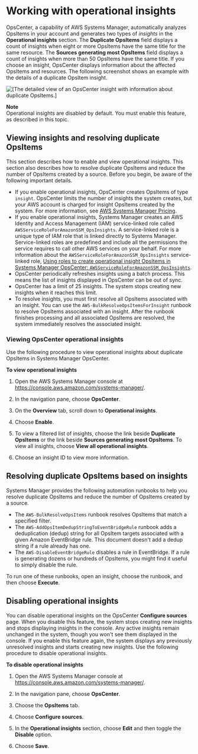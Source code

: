 # Working with operational insights<a name="OpsCenter-working-deduplication-insights"></a>

OpsCenter, a capability of AWS Systems Manager, automatically analyzes OpsItems in your account and generates two types of *insights* in the **Operational insights** section\. The **Duplicate OpsItems** field displays a count of insights when eight or more OpsItems have the same title for the same resource\. The **Sources generating most OpsItems** field displays a count of insights when more than 50 OpsItems have the same title\. If you choose an insight, OpsCenter displays information about the affected OpsItems and resources\. The following screenshot shows an example with the details of a duplicate OpsItem insight\. 

![\[The detailed view of an OpsCenter insight with information about duplicate OpsItems.\]](http://docs.aws.amazon.com/systems-manager/latest/userguide/images/OpsCenter-insights-detailed.png)

**Note**  
Operational insights are disabled by default\. You must enable this feature, as described in this topic\.

## Viewing insights and resolving duplicate OpsItems<a name="OpsCenter-working-deduplication-insights-viewing"></a>

This section describes how to enable and view operational insights\. This section also describes how to resolve duplicate OpsItems and reduce the number of OpsItems created by a source\. Before you begin, be aware of the following important details\.
+ If you enable operational insights, OpsCenter creates OpsItems of type `insight`\. OpsCenter limits the number of insights the system creates, but your AWS account is charged for insight OpsItems created by the system\. For more information, see [AWS Systems Manager Pricing](https://aws.amazon.com/systems-manager/pricing/)\.
+ If you enable operational insights, Systems Manager creates an AWS Identity and Access Management \(IAM\) service\-linked role called `AWSServiceRoleForAmazonSSM_OpsInsights`\. A service\-linked role is a unique type of IAM role that is linked directly to Systems Manager\. Service\-linked roles are predefined and include all the permissions the service requires to call other AWS services on your behalf\. For more information about the `AWSServiceRoleForAmazonSSM_OpsInsights` service\-linked role, [Using roles to create operational insight OpsItems in Systems Manager OpsCenter: `AWSServiceRoleForAmazonSSM_OpsInsights`](using-service-linked-roles-service-action-4.md)\.
+ OpsCenter periodically refreshes insights using a batch process\. This means the list of insights displayed in OpsCenter can be out of sync\.
+ OpsCenter has a limit of 25 insights\. The system stops creating new insights when it reaches this limit\. 
+ To resolve insights, you must first resolve all OpsItems associated with an insight\. You can use the `AWS-BulkResolveOpsItemsForInsight` runbook to resolve OpsItems associated with an insight\. After the runbook finishes processing and all associated OpsItems are resolved, the system immediately resolves the associated insight\.

### Viewing OpsCenter operational insights<a name="OpsCenter-working-deduplication-insights-view"></a>

Use the following procedure to view operational insights about duplicate OpsItems in Systems Manager OpsCenter\.

**To view operational insights**

1. Open the AWS Systems Manager console at [https://console\.aws\.amazon\.com/systems\-manager/](https://console.aws.amazon.com/systems-manager/)\.

1. In the navigation pane, choose **OpsCenter**\.

1. On the **Overview** tab, scroll down to **Operational insights**\.

1. Choose **Enable**\.

1. To view a filtered list of insights, choose the link beside **Duplicate OpsItems** or the link beside **Sources generating most OpsItems**\. To view all insights, choose **View all operational insights**\.

1. Choose an insight ID to view more information\.

## Resolving duplicate OpsItems based on insights<a name="OpsCenter-working-deduplication-insights-resolve"></a>

Systems Manager provides the following automation runbooks to help you resolve duplicate OpsItems and reduce the number of OpsItems created by a source\.
+ The `AWS-BulkResolveOpsItems` runbook resolves OpsItems that match a specified filter\.
+ The `AWS-AddOpsItemDedupStringToEventBridgeRule` runbook adds a deduplication \(dedup\) string for all OpsItem targets associated with a given Amazon EventBridge rule\. This document doesn't add a dedup string if a rule already has one\.
+ The `AWS-DisableEventBridgeRule` disables a rule in EventBridge\. If a rule is generating dozens or hundreds of OpsItems, you might find it useful to simply disable the rule\.

To run one of these runbooks, open an insight, choose the runbook, and then choose **Execute**\. 

## Disabling operational insights<a name="OpsCenter-working-deduplication-insights-disable"></a>

You can disable operational insights on the OpsCenter **Configure sources** page\. When you disable this feature, the system stops creating new insights and stops displaying insights in the console\. Any active insights remain unchanged in the system, though you won't see them displayed in the console\. If you enable this feature again, the system displays any previously unresolved insights and starts creating new insights\. Use the following procedure to disable operational insights\.

**To disable operational insights**

1. Open the AWS Systems Manager console at [https://console\.aws\.amazon\.com/systems\-manager/](https://console.aws.amazon.com/systems-manager/)\.

1. In the navigation pane, choose **OpsCenter**\.

1. Choose the **OpsItems** tab\.

1. Choose **Configure sources**\.

1. In the **Operational insights** section, choose **Edit** and then toggle the **Disable** option\.

1. Choose **Save**\.